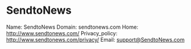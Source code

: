 
# SendtoNews

Name: SendtoNews
Domain: sendtonews.com
Home: http://www.sendtonews.com/
Privacy_policy: http://www.sendtonews.com/privacy/
Email: support@SendtoNews.com
